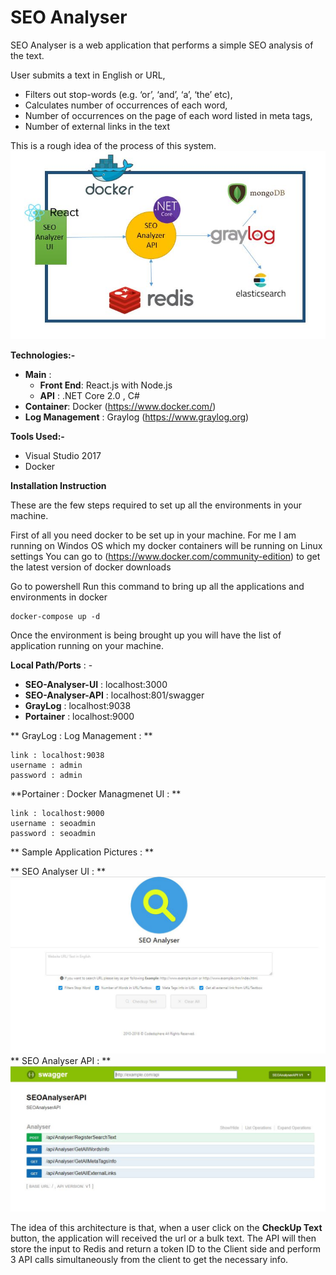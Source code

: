 # SEO Analyser

SEO Analyser is a web application that performs a simple SEO analysis of the text.

User submits a text in English or URL, 

- Filters out stop-words (e.g. ‘or’, ‘and’, ‘a’, ‘the’ etc), 
- Calculates number of occurrences of each word, 
- Number of occurrences on the page of each word listed in meta tags, 
- Number of external links in the text

This is a rough idea of the process of this system.
![alt text](https://raw.githubusercontent.com/codedsphere/SEOAnalyser/master/Images/SEO-Analyser-process.JPG)

**Technologies:-**
- **Main** :  
	- **Front End**: React.js with Node.js
	- **API** : .NET Core 2.0 , C# 
- **Container**: Docker (https://www.docker.com/)
- **Log Management** : Graylog (https://www.graylog.org)

**Tools Used:-**
- Visual Studio 2017
- Docker

**Installation Instruction**

These are the few steps required to set up all the environments in your machine.

First of all you need docker to be set up in your machine. 
For me I am running on Windos OS which my docker containers will be running on Linux settings
You can go to (https://www.docker.com/community-edition) to get the latest version of docker downloads

Go to powershell
Run this command to bring up all the applications and environments in docker

```
docker-compose up -d
```

Once the environment is being brought up you will have the list of application running on your machine.

**Local Path/Ports** : -

- **SEO-Analyser-UI** : localhost:3000
- **SEO-Analyser-API** : localhost:801/swagger
- **GrayLog** : localhost:9038
- **Portainer** : localhost:9000


** GrayLog : Log Management : **  
```
link : localhost:9038 
username : admin 
password : admin
```

**Portainer : Docker Managmenet UI :  **
```
link : localhost:9000 
username : seoadmin 
password : seoadmin
```

** Sample Application Pictures : **  

** SEO Analyser UI : **  
![alt text](https://raw.githubusercontent.com/codedsphere/SEOAnalyser/master/Images/SEO-Analyser.JPG)
** SEO Analyser API : **  
![alt text](https://raw.githubusercontent.com/codedsphere/SEOAnalyser/master/Images/SEO-Analyser-API.JPG)

The idea of this architecture is that, when a user click on the **CheckUp Text** button, the application will received the url or a bulk text. The API will then store the input to Redis and return a token ID to the Client side and perform 3 API calls simultaneously from the client to get the necessary info.
